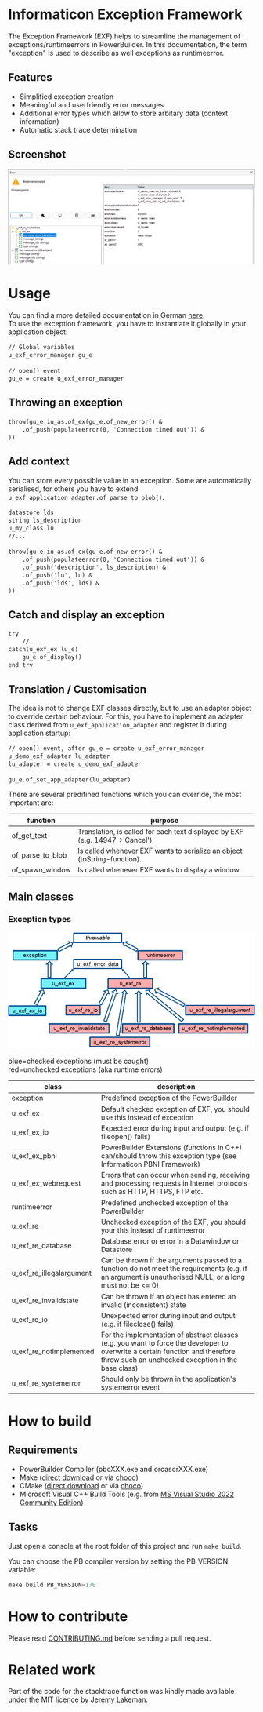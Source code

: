 # Informaticon Exception Framework

The Exception Framework (EXF) helps to streamline the management of exceptions/runtimeerrors in PowerBuilder.
In this documentation, the term "exception" is used to describe as well exceptions as runtimeerror.

## Features

* Simplified exception creation
* Meaningful and userfriendly error messages
* Additional error types which allow to store arbitary data (context information)
* Automatic stack trace determination

## Screenshot

![Screenshot](docs/assets/screenshot.png)

# Usage

You can find a more detailed documentation in German [here](docs/RADME.md).  
To use the exception framework, you have to instantiate it globally in your application object:

```powerbuilder
// Global variables
u_exf_error_manager gu_e

// open() event
gu_e = create u_exf_error_manager
```

## Throwing an exception

```powerbuilder
throw(gu_e.iu_as.of_ex(gu_e.of_new_error() &
    .of_push(populateerror(0, 'Connection timed out')) &
))
```

## Add context

You can store every possible value in an exception.
Some are automatically serialised, for others you have to extend `u_exf_application_adapter.of_parse_to_blob()`.

```powerbuilder
datastore lds
string ls_description
u_my_class lu
//...

throw(gu_e.iu_as.of_ex(gu_e.of_new_error() &
    .of_push(populateerror(0, 'Connection timed out')) &
    .of_push('description', ls_description) &
    .of_push('lu', lu) &
    .of_push('lds', lds) &
))
```

## Catch and display an exception

```powerbuilder
try
    //...
catch(u_exf_ex lu_e)
    gu_e.of_display()
end try
```

## Translation / Customisation

The idea is not to change EXF classes directly, but to use an adapter object to override certain behaviour.
For this, you have to implement an adapter class derived from `u_exf_application_adapter` and register it during application startup:

```powerbuilder
// open() event, after gu_e = create u_exf_error_manager
u_demo_exf_adapter lu_adapter
lu_adapter = create u_demo_exf_adapter

gu_e.of_set_app_adapter(lu_adapter)
```

There are several predifined functions which you can override, the most important are:

| function | purpose |
| ------------- | ------------- |
| of_get_text | Translation, is called for each text displayed by EXF (e.g. 14947->'Cancel'). |
| of_parse_to_blob  | Is called whenever EXF wants to serialize an object (toString-function). |
| of_spawn_window  | Is called whenever EXF wants to display a window. |

## Main classes

### Exception types

![Exception types](docs/assets/exception_overview.png)

blue=checked exceptions (must be caught)  
red=unchecked exceptions (aka runtime errors)

| class | description |
| ------------- | ------------- |
| exception | Predefined exception of the PowerBuillder |
| u_exf_ex | Default checked exception of EXF, you should use this instead of exception |
| u_exf_ex_io | Expected error during input and output (e.g. if fileopen() fails) |
| u_exf_ex_pbni | PowerBuilder Extensions (functions in C++) can/should throw this exception type (see Informaticon PBNI Framework) |
| u_exf_ex_webrequest | Errors that can occur when sending, receiving and processing requests in Internet protocols such as HTTP, HTTPS, FTP etc. |
| runtimeerror | Predefined unchecked exception of the PowerBuilder |
| u_exf_re | Unchecked exception of the EXF, you should your this instead of runtimeerror |
| u_exf_re_database | Database error or error in a Datawindow or Datastore |
| u_exf_re_illegalargument | Can be thrown if the arguments passed to a function do not meet the requirements (e.g. if an argument is unauthorised NULL, or a long must not be <= 0) |
| u_exf_re_invalidstate | Can be thrown if an object has entered an invalid (inconsistent) state
| u_exf_re_io | Unexpected error during input and output (e.g. if fileclose() fails) |
| u_exf_re_notimplemented | For the implementation of abstract classes (e.g. you want to force the developer to overwrite a certain function and therefore throw such an unchecked exception in the base class) |
| u_exf_re_systemerror | Should only be thrown in the application's systemerror event |

# How to build

## Requirements
* PowerBuilder Compiler (pbcXXX.exe and orcascrXXX.exe)
* Make ([direct download](https://gnuwin32.sourceforge.net/packages/make.htm) or via [choco](https://community.chocolatey.org/packages/make))
* CMake ([direct download](https://cmake.org/download/) or via [choco](https://community.chocolatey.org/packages/cmake))
* Microsoft Visual C++ Build Tools (e.g. from [MS Visual Studio 2022 Community Edition](https://visualstudio.microsoft.com/de/vs/community/))

## Tasks

Just open a console at the root folder of this project and run `make build`.

You can choose the PB compiler version by setting the PB_VERSION variable:

```powershell
make build PB_VERSION=170
```

# How to contribute

Please read [CONTRIBUTING.md](CONTRIBUTING.md) before sending a pull request.


# Related work

Part of the code for the stacktrace function was kindly made available under the MIT licence by [Jeremy Lakeman](https://github.com/lakeman/fastfuncs).